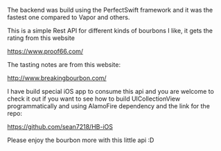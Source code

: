 The backend was build using the PerfectSwift framework and it was the fastest one compared to Vapor and others. 

This is a simple Rest API for different kinds of bourbons I like, it gets the rating from this website

https://www.proof66.com/

The tasting notes are from this website:

http://www.breakingbourbon.com/

I have build special iOS app to consume this api and you are welcome to check it out if you want to see how to build UICollectionView programmatically and using AlamoFire dependency and the link for the repo:

https://github.com/sean7218/HB-iOS

Please enjoy the bourbon more with this little api :D



